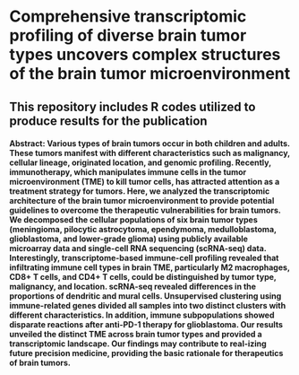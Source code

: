Comprehensive transcriptomic profiling of diverse brain tumor types uncovers complex structures of the brain tumor microenvironment
=============
## This repository includes R codes utilized to produce results for the publication 
#### Abstract: Various types of brain tumors occur in both children and adults. These tumors manifest with different characteristics such as malignancy, cellular lineage, originated location, and genomic profiling. Recently, immunotherapy, which manipulates immune cells in the tumor microenvironment (TME) to kill tumor cells, has attracted attention as a treatment strategy for tumors. Here, we analyzed the transcriptomic architecture of the brain tumor microenvironment to provide potential guidelines to overcome the therapeutic vulnerabilities for brain tumors. We decomposed the cellular populations of six brain tumor types (meningioma, pilocytic astrocytoma, ependymoma, medulloblastoma, glioblastoma, and lower-grade glioma) using publicly available microarray data and single-cell RNA sequencing (scRNA-seq) data. Interestingly, transcriptome-based immune-cell profiling revealed that infiltrating immune cell types in brain TME, particularly M2 macrophages, CD8+ T cells, and CD4+ T cells, could be distinguished by tumor type, malignancy, and location. scRNA-seq revealed differences in the proportions of dendritic and mural cells. Unsupervised clustering using immune-related genes divided all samples into two distinct clusters with different characteristics. In addition, immune subpopulations showed disparate reactions after anti-PD-1 therapy for glioblastoma. Our results unveiled the distinct TME across brain tumor types and provided a transcriptomic landscape. Our findings may contribute to real-izing future precision medicine, providing the basic rationale for therapeutics of brain tumors.
